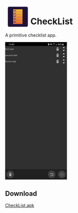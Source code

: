 <img width="82" align="left" src="https://raw.githubusercontent.com/kryptonbutterfly/CheckList/master/app/src/main/res/mipmap-xxhdpi/ic_launcher.webp"/>

# CheckList

A primitive checklist app.

<img src="https://raw.githubusercontent.com/kryptonbutterfly/CheckList/master/md/Screenshot_CheckList.png" width="200"/>

## Download
[CheckList.apk](https://github.com/kryptonbutterfly/CheckList/releases/download/v1.2.1/CheckList.apk)
